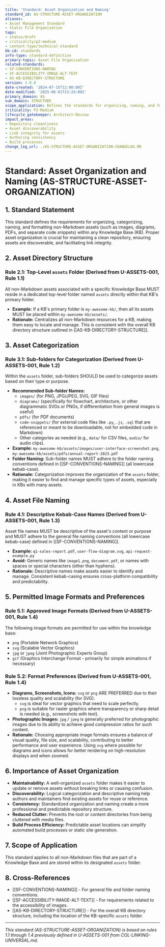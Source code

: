 ```yaml
---
title: 'Standard: Asset Organization and Naming'
standard_id: AS-STRUCTURE-ASSET-ORGANIZATION
aliases:
- Asset Management Standard
- Static File Organization
tags:
- status/draft
- criticality/p2-medium
- content-type/technical-standard
kb-id: standards
info-type: standard-definition
primary-topic: Asset File Organization
related-standards:
- SF-CONVENTIONS-NAMING
- SF-ACCESSIBILITY-IMAGE-ALT-TEXT
- AS-KB-DIRECTORY-STRUCTURE
version: 1.0.0
date-created: '2024-07-15T12:00:00Z'
date-modified: '2025-06-01T23:24:00Z'
primary_domain: AS
sub_domain: STRUCTURE
scope_application: Defines the standards for organizing, naming, and formatting non-Markdown assets (e.g., images, diagrams, PDFs, code snippets) within any Knowledge Base.
criticality: P2-Medium
lifecycle_gatekeeper: Architect-Review
impact_areas:
- Repository cleanliness
- Asset discoverability
- Link integrity for assets
- Authoring consistency
- Build processes
change_log_url: ./AS-STRUCTURE-ASSET-ORGANIZATION-CHANGELOG.MD
---
```


# Standard: Asset Organization and Naming (AS-STRUCTURE-ASSET-ORGANIZATION)

## 1. Standard Statement

This standard defines the requirements for organizing, categorizing, naming, and formatting non-Markdown assets (such as images, diagrams, PDFs, and separate code snippets) within any Knowledge Base (KB). Proper asset organization is crucial for maintaining a clean repository, ensuring assets are discoverable, and facilitating link integrity.

## 2. Asset Directory Structure

### Rule 2.1: Top-Level `assets` Folder (Derived from U-ASSETS-001, Rule 1.1)
All non-Markdown assets associated with a specific Knowledge Base MUST reside in a dedicated top-level folder named `assets` directly within that KB's primary folder.
*   **Example:** If a KB's primary folder is `my-awesome-kb/`, then all its assets MUST be placed within `my-awesome-kb/assets/`.
*   **Rationale:** Centralizes all non-Markdown resources for a KB, making them easy to locate and manage. This is consistent with the overall KB directory structure outlined in [[AS-KB-DIRECTORY-STRUCTURE]].

## 3. Asset Categorization

### Rule 3.1: Sub-folders for Categorization (Derived from U-ASSETS-001, Rule 1.2)
Within the `assets` folder, sub-folders SHOULD be used to categorize assets based on their type or purpose.
*   **Recommended Sub-folder Names:**
    *   `images/` (for PNG, JPG/JPEG, SVG, GIF files)
    *   `diagrams/` (specifically for flowchart, architecture, or other diagrammatic SVGs or PNGs, if differentiation from general images is useful)
    *   `pdfs/` (for PDF documents)
    *   `code-snippets/` (for external code files like `.py`, `.js`, `.sql` that are referenced or meant to be downloadable, not for embedded code in Markdown)
    *   Other categories as needed (e.g., `data/` for CSV files, `audio/` for audio clips).
*   **Example:** `my-awesome-kb/assets/images/user-interface-screenshot.png`, `my-awesome-kb/assets/pdfs/annual-report-2023.pdf`
*   **Folder Naming:** Sub-folder names MUST adhere to the folder naming conventions defined in [[SF-CONVENTIONS-NAMING]] (all lowercase kebab-case).
*   **Rationale:** Categorization improves the organization of the `assets` folder, making it easier to find and manage specific types of assets, especially in KBs with many assets.

## 4. Asset File Naming

### Rule 4.1: Descriptive Kebab-Case Names (Derived from U-ASSETS-001, Rule 1.3)
Asset file names MUST be descriptive of the asset's content or purpose and MUST adhere to the general file naming conventions (all lowercase kebab-case) defined in [[SF-CONVENTIONS-NAMING]].
*   **Example:** `q1-sales-report.pdf`, `user-flow-diagram.svg`, `api-request-example.py`
*   **Avoid:** Generic names like `image1.png`, `document.pdf`, or names with spaces or special characters (other than hyphens).
*   **Rationale:** Descriptive names make assets easier to identify and manage. Consistent kebab-casing ensures cross-platform compatibility and predictability.

## 5. Permitted Image Formats and Preferences

### Rule 5.1: Approved Image Formats (Derived from U-ASSETS-001, Rule 1.4)
The following image formats are permitted for use within the knowledge base:
*   `png` (Portable Network Graphics)
*   `svg` (Scalable Vector Graphics)
*   `jpg` or `jpeg` (Joint Photographic Experts Group)
*   `gif` (Graphics Interchange Format - primarily for simple animations if necessary)

### Rule 5.2: Format Preferences (Derived from U-ASSETS-001, Rule 1.4)
*   **Diagrams, Screenshots, Icons:** `svg` or `png` ARE PREFERRED due to their lossless quality and scalability (for SVG).
    *   `svg` is ideal for vector graphics that need to scale perfectly.
    *   `png` is suitable for raster graphics where transparency or sharp detail is needed (e.g., screenshots with text).
*   **Photographic Images:** `jpg` / `jpeg` is generally preferred for photographic images due to its ability to achieve good compression ratios for such content.
*   **Rationale:** Choosing appropriate image formats ensures a balance of visual quality, file size, and scalability, contributing to better performance and user experience. Using `svg` where possible for diagrams and icons allows for better rendering on high-resolution displays and when zoomed.

## 6. Importance of Asset Organization

*   **Maintainability:** A well-organized `assets` folder makes it easier to update or remove assets without breaking links or causing confusion.
*   **Discoverability:** Logical categorization and descriptive naming help authors and maintainers find existing assets for reuse or reference.
*   **Consistency:** Standardized organization and naming create a more professional and predictable repository structure.
*   **Reduced Clutter:** Prevents the root or content directories from being cluttered with media files.
*   **Build Process Efficiency:** Predictable asset locations can simplify automated build processes or static site generation.

## 7. Scope of Application

This standard applies to all non-Markdown files that are part of a Knowledge Base and are stored within its designated `assets` folder.

## 8. Cross-References
- [[SF-CONVENTIONS-NAMING]] - For general file and folder naming conventions.
- [[SF-ACCESSIBILITY-IMAGE-ALT-TEXT]] - For requirements related to the accessibility of images.
- [[AS-KB-DIRECTORY-STRUCTURE]] - For the overall KB directory structure, including the location of the KB-specific `assets` folder.

---
*This standard (AS-STRUCTURE-ASSET-ORGANIZATION) is based on rules 1.1 through 1.4 previously defined in U-ASSETS-001 from COL-LINKING-UNIVERSAL.md.*
